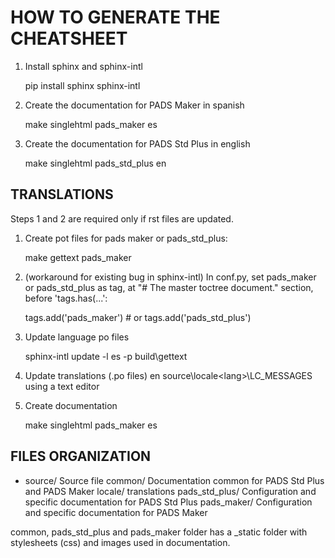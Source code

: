 HOW TO GENERATE THE CHEATSHEET
==============================

1. Install sphinx and sphinx-intl

    pip install sphinx sphinx-intl


2. Create the documentation for PADS Maker in spanish

    make singlehtml pads_maker es

2. Create the documentation for PADS Std Plus in english

    make singlehtml pads_std_plus en


TRANSLATIONS
------------

Steps 1 and 2 are required only if rst files are updated.

1. Create pot files for pads maker or pads_std_plus:

   make gettext pads_maker


2. (workaround for existing bug in sphinx-intl)
    In conf.py, set pads_maker or pads_std_plus as tag, at
    "# The master toctree document." section, before 'tags.has(...':

    tags.add('pads_maker')  # or tags.add('pads_std_plus')

2. Update language po files

    sphinx-intl update -l es -p build\gettext


3. Update translations (.po files) en source\locale\<lang>\LC_MESSAGES
    using a text editor


4. Create documentation

    make singlehtml pads_maker es


FILES ORGANIZATION
------------------
- source/ Source file
    common/ Documentation common for PADS Std Plus and PADS Maker
    locale/ translations
    pads_std_plus/ Configuration and specific documentation for PADS Std Plus
    pads_maker/ Configuration and specific documentation for PADS Maker

common, pads_std_plus and pads_maker folder has a _static folder with
stylesheets (css) and images used in documentation.
